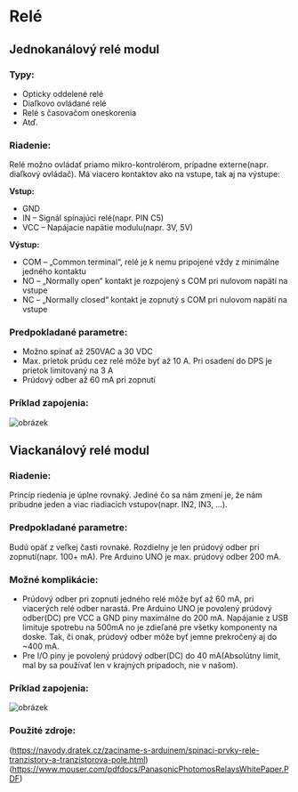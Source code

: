 # Relé

## Jednokanálový relé modul

### Typy:

- Opticky oddelené relé
- Diaľkovo ovládané relé
- Relé s časovačom oneskorenia
- Atď.

### Riadenie:

Relé možno ovládať priamo mikro-kontrolérom, prípadne externe(napr. diaľkový ovládač). Má viacero kontaktov ako na vstupe, tak aj na výstupe:

**Vstup:**
- GND
- IN – Signál spínajúci relé(napr. PIN C5)
- VCC – Napájacie napätie modulu(napr. 3V, 5V)

**Výstup:**
- COM – „Common terminal“, relé je k nemu pripojené vždy z minimálne jedného kontaktu
- NO – „Normally open“ kontakt je rozpojený s COM pri nulovom napätí na vstupe
- NC – „Normally closed“ kontakt je zopnutý s COM pri nulovom napätí na vstupe

### Predpokladané parametre:

- Možno spínať až 250VAC a 30 VDC
- Max. prietok prúdu cez relé môže byť až 10 A. Pri osadení do DPS je prietok limitovaný na 3 A
- Prúdový odber až 60 mA pri zopnutí

### Príklad zapojenia:

![obrázek](https://navody.dratek.cz/images/technikuv_blog/navody/spinaci_prvky/one_channel_relay.png)

## Viackanálový relé modul

### Riadenie:

Princíp riedenia je úplne rovnaký. Jediné čo sa nám zmení je, že nám pribudne jeden a viac riadiacich vstupov(napr. IN2, IN3, ...).

### Predpokladané parametre:

Budú opäť z veľkej časti rovnaké. Rozdielny je len prúdový odber pri zopnutí(napr. 100+ mA). Pre Arduino UNO je max. prúdový odber 200 mA.

### Možné komplikácie:

- Prúdový odber pri zopnutí jedného relé môže byť až 60 mA, pri viacerých relé odber narastá. Pre Arduino UNO je povolený prúdový odber(DC) pre VCC a GND piny maximálne do 200 mA. Napájanie z USB limituje spotrebu na 500mA no je zdieľané pre všetky komponenty na doske. Tak, či onak, prúdový odber môže byť jemne prekročený aj do ~400 mA.
- Pre I/O piny je povolený prúdový odber(DC) do 40 mA(Absolútny limit, mal by sa používať len v krajných prípadoch, nie v našom).

### Príklad zapojenia:

![obrázek](https://navody.dratek.cz/images/technikuv_blog/navody/spinaci_prvky/vicekanal.png)

### Použité zdroje:

(https://navody.dratek.cz/zaciname-s-arduinem/spinaci-prvky-rele-tranzistory-a-tranzistorova-pole.html)  
(https://www.mouser.com/pdfdocs/PanasonicPhotomosRelaysWhitePaper.PDF)



















